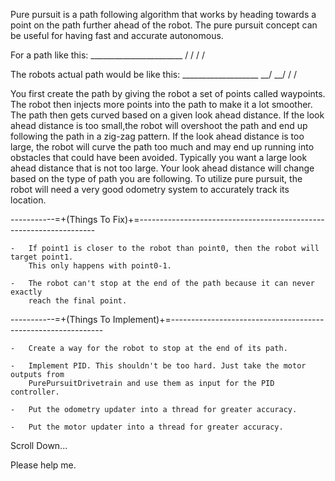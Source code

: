 Pure pursuit is a path following algorithm that works by heading towards a point on the path
further ahead of the robot. The pure pursuit concept can be useful for having fast and accurate
autonomous.


For a path like this:
    _______________________
   /
  /
 /
/

The robots actual path would be like this:
        ___________________
     __/
  __/
 /
/

You first create the path by giving the robot a set of points called waypoints. The robot then
injects more points into the path to make it a lot smoother. The path then gets curved based on
a given look ahead distance. If the look ahead distance is too small,the robot will overshoot
the path and end up following the path in a zig-zag pattern. If the look ahead distance is too
large, the robot will curve the path too much and may end up running into obstacles that could
have been avoided. Typically you want a large look ahead distance that is not too large. Your
look ahead distance will change based on the type of path you are following. To utilize pure
pursuit, the robot will need a very good odometry system to accurately track its location.





-----------=+(Things To Fix)+=-------------------------------------------------------------------

    -   If point1 is closer to the robot than point0, then the robot will target point1.
        This only happens with point0-1.

    -   The robot can't stop at the end of the path because it can never exactly
        reach the final point.





-----------=+(Things To Implement)+=-------------------------------------------------------------

    -   Create a way for the robot to stop at the end of its path.

    -   Implement PID. This shouldn't be too hard. Just take the motor outputs from
        PurePursuitDrivetrain and use them as input for the PID controller.

    -   Put the odometry updater into a thread for greater accuracy.

    -   Put the motor updater into a thread for greater accuracy.






Scroll Down...






















































Please help me.